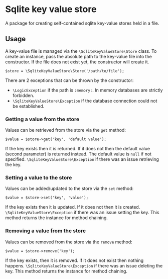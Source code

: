 # Sqlite key value store

A package for creating self-contained sqlite key-value stores held in a file.

## Usage

A key-value file is managed via the `\SqliteKeyValueStore\Store` class. To
create an instance, pass the absolute path to the key-value file into the
constructor. If the file does not exist yet, the constructor will create it.

    $store = \SqliteKeyValueStore\Store('/path/to/file');

There are 2 exceptions that can be thrown by the constructor:
- `\LogicException` if the path is `:memory:`. In memory databases are strictly forbidden.
- `\SqliteKeyValueStore\Exception` if the database connection could not be established.

### Getting a value from the store

Values can be retrieved from the store via the `get` method:

    $value = $store->get('key', 'default value');

If the key exists then it is returned. If it does not then the default value
(second parameter) is returned instead. The default value is `null` if not
specified. `\SqliteKeyValueStore\Exception` if there was an issue
retrieving the key.

### Setting a value to the store

Values can be added/updated to the store via the `set` method:

    $value = $store->set('key', 'value');

If the key exists then it is updated. If it does not then it is created.
`\SqliteKeyValueStore\Exception` if there was an issue setting the key. This
method returns the instance for method chaining.

### Removing a value from the store

Values can be removed from the store via the `remove` method:

    $value = $store->remove('key');

If the key exists, then it is removed. If it does not exist then nothing happens.
`\SqliteKeyValueStore\Exception` if there was an issue deleting the key. This
method returns the instance for method chaining.
